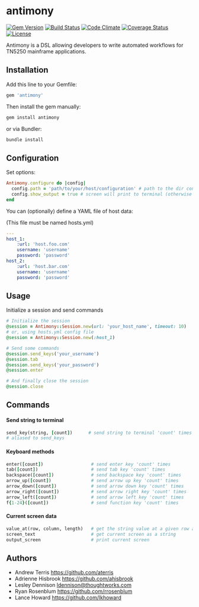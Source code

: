 antimony
========

[![Gem Version](http://img.shields.io/gem/v/antimony.svg)](https://rubygems.org/gems/antimony)
[![Build Status](http://img.shields.io/travis/manheim/antimony.svg)](https://travis-ci.org/manheim/antimony)
[![Code Climate](https://codeclimate.com/github/manheim/antimony/badges/gpa.svg)](https://codeclimate.com/github/manheim/antimony)
[![Coverage Status](https://coveralls.io/repos/manheim/antimony/badge.svg?branch=master)](https://coveralls.io/r/manheim/antimony?branch=master)
[![License](http://img.shields.io/badge/license-MIT-blue.svg)](LICENSE)


Antimony is a DSL allowing developers to write automated workflows for TN5250 mainframe applications.

## Installation

Add this line to your Gemfile:
```ruby
gem 'antimony'
```
Then install the gem manually:
```ruby 
gem install antimony
```
or via Bundler:
```ruby
bundle install
```

## Configuration
Set options:
```ruby
Antimony.configure do |config|
  config.path = 'path/to/your/host/configuration' # path to the dir containing your hosts.yml file (see below) 
  config.show_output = true # screen will print to terminal (otherwise no automatic output)
end
```

You can (optionally) define a YAML file of host data:

(This file must be named hosts.yml)
```yaml
---
host_1:
    :url: 'host.foo.com'
    username: 'username'
    password: 'password'
host_2:
    :url: 'host.bar.com'
    username: 'username'
    password: 'password'
```

## Usage
Initialize a session and send commands
```ruby
# Initialize the session
@session = Antimony::Session.new(url: 'your_host_name', timeout: 10)
# or, using hosts.yml config file
@session = Antimony::Session.new(:host_1)

# Send some commands
@session.send_keys('your_username')
@session.tab
@session.send_keys('your_password')
@session.enter

# And finally close the session
@session.close
```

## Commands

#### Send string to terminal
```ruby
send_key(string, [count])      # send string to terminal 'count' times
# aliased to send_keys
```

#### Keyboard methods
```ruby
enter([count])                  # send enter key 'count' times
tab([count])                    # send tab key 'count' times
backspace([count])              # send backspace key 'count' times
arrow_up([count])               # send arrow up key 'count' times
arrow_down([count])             # send arrow down key 'count' times
arrow_right([count])            # send arrow right key 'count' times
arrow_left([count])             # send arrow left key 'count' times
f{1-24}([count])                # send function key 'count' times
```

#### Current screen data
```ruby
value_at(row, column, length)   # get the string value at a given row and column
screen_text                     # get current screen as a string
output_screen                   # print current screen
```

## Authors
* Andrew Terris https://github.com/aterris
* Adrienne Hisbrook https://github.com/ahisbrook
* Lesley Dennison <ldennison@thoughtworks.com>
* Ryan Rosenblum https://github.com/rrosenblum
* Lance Howard https://github.com/lkhoward
